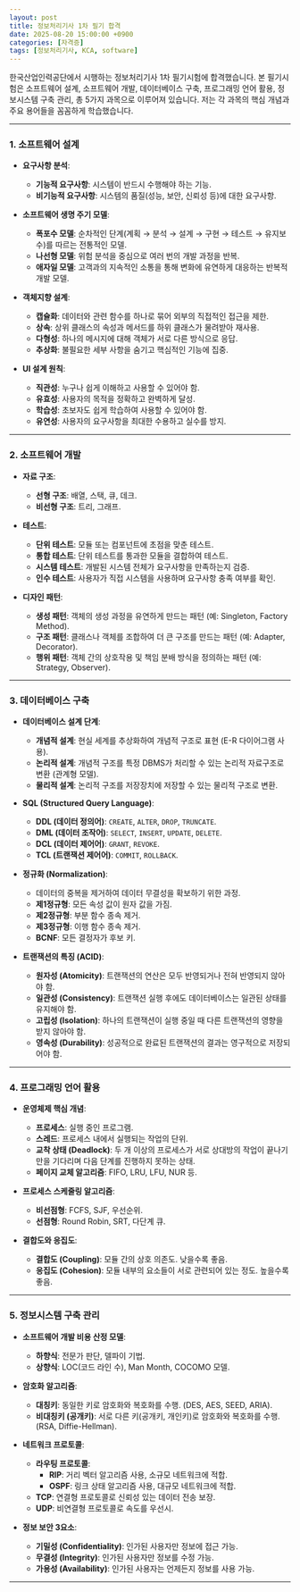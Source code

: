 ```yaml
---
layout: post
title: 정보처리기사 1차 필기 합격
date: 2025-08-20 15:00:00 +0900
categories: [자격증]
tags: [정보처리기사, KCA, software]
---
```


한국산업인력공단에서 시행하는 정보처리기사 1차 필기시험에 합격했습니다. 본 필기시험은 소프트웨어 설계, 소프트웨어 개발, 데이터베이스 구축, 프로그래밍 언어 활용, 정보시스템 구축 관리, 총 5가지 과목으로 이루어져 있습니다. 저는 각 과목의 핵심 개념과 주요 용어들을 꼼꼼하게 학습했습니다.

---

### 1. 소프트웨어 설계

- **요구사항 분석**:
    - **기능적 요구사항**: 시스템이 반드시 수행해야 하는 기능.
    - **비기능적 요구사항**: 시스템의 품질(성능, 보안, 신뢰성 등)에 대한 요구사항.

- **소프트웨어 생명 주기 모델**:
    - **폭포수 모델**: 순차적인 단계(계획 → 분석 → 설계 → 구현 → 테스트 → 유지보수)를 따르는 전통적인 모델.
    - **나선형 모델**: 위험 분석을 중심으로 여러 번의 개발 과정을 반복.
    - **애자일 모델**: 고객과의 지속적인 소통을 통해 변화에 유연하게 대응하는 반복적 개발 모델.

- **객체지향 설계**:
    - **캡슐화**: 데이터와 관련 함수를 하나로 묶어 외부의 직접적인 접근을 제한.
    - **상속**: 상위 클래스의 속성과 메서드를 하위 클래스가 물려받아 재사용.
    - **다형성**: 하나의 메시지에 대해 객체가 서로 다른 방식으로 응답.
    - **추상화**: 불필요한 세부 사항을 숨기고 핵심적인 기능에 집중.

- **UI 설계 원칙**:
    - **직관성**: 누구나 쉽게 이해하고 사용할 수 있어야 함.
    - **유효성**: 사용자의 목적을 정확하고 완벽하게 달성.
    - **학습성**: 초보자도 쉽게 학습하여 사용할 수 있어야 함.
    - **유연성**: 사용자의 요구사항을 최대한 수용하고 실수를 방지.

---

### 2. 소프트웨어 개발

- **자료 구조**:
    - **선형 구조**: 배열, 스택, 큐, 데크.
    - **비선형 구조**: 트리, 그래프.

- **테스트**:
    - **단위 테스트**: 모듈 또는 컴포넌트에 초점을 맞춘 테스트.
    - **통합 테스트**: 단위 테스트를 통과한 모듈을 결합하여 테스트.
    - **시스템 테스트**: 개발된 시스템 전체가 요구사항을 만족하는지 검증.
    - **인수 테스트**: 사용자가 직접 시스템을 사용하며 요구사항 충족 여부를 확인.

- **디자인 패턴**:
    - **생성 패턴**: 객체의 생성 과정을 유연하게 만드는 패턴 (예: Singleton, Factory Method).
    - **구조 패턴**: 클래스나 객체를 조합하여 더 큰 구조를 만드는 패턴 (예: Adapter, Decorator).
    - **행위 패턴**: 객체 간의 상호작용 및 책임 분배 방식을 정의하는 패턴 (예: Strategy, Observer).

---

### 3. 데이터베이스 구축

- **데이터베이스 설계 단계**:
    - **개념적 설계**: 현실 세계를 추상화하여 개념적 구조로 표현 (E-R 다이어그램 사용).
    - **논리적 설계**: 개념적 구조를 특정 DBMS가 처리할 수 있는 논리적 자료구조로 변환 (관계형 모델).
    - **물리적 설계**: 논리적 구조를 저장장치에 저장할 수 있는 물리적 구조로 변환.

- **SQL (Structured Query Language)**:
    - **DDL (데이터 정의어)**: `CREATE`, `ALTER`, `DROP`, `TRUNCATE`.
    - **DML (데이터 조작어)**: `SELECT`, `INSERT`, `UPDATE`, `DELETE`.
    - **DCL (데이터 제어어)**: `GRANT`, `REVOKE`.
    - **TCL (트랜잭션 제어어)**: `COMMIT`, `ROLLBACK`.

- **정규화 (Normalization)**:
    - 데이터의 중복을 제거하여 데이터 무결성을 확보하기 위한 과정.
    - **제1정규형**: 모든 속성 값이 원자 값을 가짐.
    - **제2정규형**: 부분 함수 종속 제거.
    - **제3정규형**: 이행 함수 종속 제거.
    - **BCNF**: 모든 결정자가 후보 키.

- **트랜잭션의 특징 (ACID)**:
    - **원자성 (Atomicity)**: 트랜잭션의 연산은 모두 반영되거나 전혀 반영되지 않아야 함.
    - **일관성 (Consistency)**: 트랜잭션 실행 후에도 데이터베이스는 일관된 상태를 유지해야 함.
    - **고립성 (Isolation)**: 하나의 트랜잭션이 실행 중일 때 다른 트랜잭션의 영향을 받지 않아야 함.
    - **영속성 (Durability)**: 성공적으로 완료된 트랜잭션의 결과는 영구적으로 저장되어야 함.

---

### 4. 프로그래밍 언어 활용

- **운영체제 핵심 개념**:
    - **프로세스**: 실행 중인 프로그램.
    - **스레드**: 프로세스 내에서 실행되는 작업의 단위.
    - **교착 상태 (Deadlock)**: 두 개 이상의 프로세스가 서로 상대방의 작업이 끝나기만을 기다리며 다음 단계를 진행하지 못하는 상태.
    - **페이지 교체 알고리즘**: FIFO, LRU, LFU, NUR 등.

- **프로세스 스케줄링 알고리즘**:
    - **비선점형**: FCFS, SJF, 우선순위.
    - **선점형**: Round Robin, SRT, 다단계 큐.

- **결합도와 응집도**:
    - **결합도 (Coupling)**: 모듈 간의 상호 의존도. 낮을수록 좋음.
    - **응집도 (Cohesion)**: 모듈 내부의 요소들이 서로 관련되어 있는 정도. 높을수록 좋음.

---

### 5. 정보시스템 구축 관리

- **소프트웨어 개발 비용 산정 모델**:
    - **하향식**: 전문가 판단, 델파이 기법.
    - **상향식**: LOC(코드 라인 수), Man Month, COCOMO 모델.

- **암호화 알고리즘**:
    - **대칭키**: 동일한 키로 암호화와 복호화를 수행. (DES, AES, SEED, ARIA).
    - **비대칭키 (공개키)**: 서로 다른 키(공개키, 개인키)로 암호화와 복호화를 수행. (RSA, Diffie-Hellman).

- **네트워크 프로토콜**:
    - **라우팅 프로토콜**:
        - **RIP**: 거리 벡터 알고리즘 사용, 소규모 네트워크에 적합.
        - **OSPF**: 링크 상태 알고리즘 사용, 대규모 네트워크에 적합.
    - **TCP**: 연결형 프로토콜로 신뢰성 있는 데이터 전송 보장.
    - **UDP**: 비연결형 프로토콜로 속도를 우선시.

- **정보 보안 3요소**:
    - **기밀성 (Confidentiality)**: 인가된 사용자만 정보에 접근 가능.
    - **무결성 (Integrity)**: 인가된 사용자만 정보를 수정 가능.
    - **가용성 (Availability)**: 인가된 사용자는 언제든지 정보를 사용 가능.


<hr class="short-rule">
